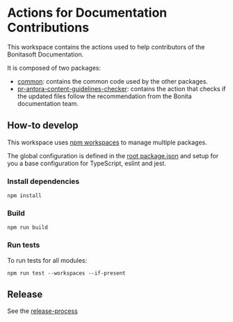 # Actions for Documentation Contributions

This workspace contains the actions used to help contributors of the Bonitasoft Documentation.

It is composed of two packages:

- [common](common): contains the common code used by the other packages.
- [pr-antora-content-guidelines-checker](pr-antora-content-guidelines-checker): contains the action that checks if the updated files follow the recommendation from the Bonita documentation team.

## How-to develop

This workspace uses [npm workspaces](https://docs.npmjs.com/cli/v10/using-npm/workspaces) to manage multiple packages.

The global configuration is defined in the [root package.json](package.json) and setup for you a base configuration for TypeScript, eslint and jest.

### Install dependencies
```shell
npm install
```

### Build
```shell
npm run build
```

### Run tests

To run tests for all modules:

```shell
npm run test --workspaces --if-present
```

## Release

See the [release-process](../../README.md#release-process)
